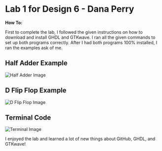 # Lab 1 for Design 6 - Dana Perry

**How To:**

First to complete the lab, I followed the given instructions on how to download and install GHDL and GTKwave. I ran all the given commands to set up both programs correctly. After I had both programs 100% installed, I ran the examples ask of me. 



## Half Adder Example
![Half Adder Image](C:\Users\danaj\Pictures\halfadderexample.png)


## D Flip Flop Example
![D Flip Flop Image](C:\Users\danaj\Pictures\Dflipflop.png)

## Terminal Code
![Terminal Image](C:\Users\danaj\Pictures\terminalforbothexamples.png)

I enjoyed the lab and learned a lot of new things about GitHub, GHDL, and GTKwave!
